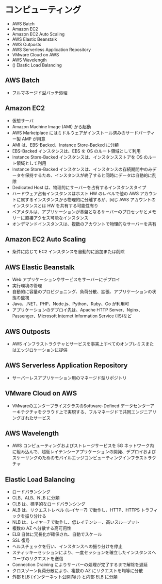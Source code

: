 # コンピューティング

* AWS Batch
* Amazon EC2
* Amazon EC2 Auto Scaling
* AWS Elastic Beanstalk
* AWS Outposts
* AWS Serverless Application Repository
* VMware Cloud on AWS
* AWS Wavelength
* () Elastic Load Balancing

## AWS Batch
* フルマネージド型バッチ処理

## Amazon EC2
* 仮想サーバ
* Amazon Machine Image (AMI) から起動
* AWS Marketplace にはミドルウェアがインストール済みのサードパーティー製 AMP が用意
* AMI は、EBS-Backed、Instance Store-Backed に分類
* EBS-Backed インスタンスは、EBS を OS のルート領域として利用
* Instance Store-Backed インスタンスは、インスタンスストアを OS のルート領域として利用
* Instance Store-Backed インスタンスは、インスタンスの存続期間中のみデータを保持するため、インスタンスが終了すると同時にデータは自動的に削除
* Dedicated Host は、物理的にサーバーを占有するインスタンスタイプ
* ハードウェア占有インスタンスはホスト HW のレベルで他の AWS アカウントに属するインスタンスから物理的に分離するが、同じ AWS アカウントのインスタンスとは HW を共有する可能性有り
* ベアメタルは、アプリケーションが基盤となるサーバーのプロセッサとメモリーに直接アクセス可能なインスタンス
* オンデマンドインスタンスは、複数のアカウントで物理的なサーバーを共有

## Amazon EC2 Auto Scaling
* 条件に応じて EC2 インスタンスを自動的に追加または削除

## AWS Elastic Beanstalk
* Web アプリケーションやサービスをサーバーにデプロイ
* 実行環境の管理
* 自動的に容量のプロビジョニング、負荷分散、拡張、アプリケーションの状態の監視
* Java、.NET、PHP、Node.js、Python、Ruby、Go が利用可
* アプリケーションのデプロイ先は、Apache HTTP Server、Nginx、Passenger、Microsoft Internet Information Service (IIS)など

## AWS Outposts
* AWS インフラストラクチャとサービスを事実上すべてのオンプレミスまたはエッジロケーションに提供

## AWS Serverless Application Repository
* サーバーレスアプリケーション用のマネージド型リポジトリ

## VMware Cloud on AWS
* VMwareのエンタープライズクラスのSoftware-Defined データセンターアーキテクチャをクラウド上で実現する、フルマネージドで共同エンジニアリングされたサービス

## AWS Wavelength
* AWS コンピューティングおよびストレージサービスを 5G ネットワーク内に組み込んで、超低レイテンシーアプリケーションの開発、デプロイおよびスケーリングのためのモバイルエッジコンピューティングインフラストラクチャ

## Elastic Load Balancing
* ロードバランシング
* CLB、ALB、NLB に分類
* CLB は、標準的なロードバランシング
* ALB は、リクエストレベル (レイヤー7) で動作し、HTTP、HTTPS トラフィックを振り分ける
* NLB は、レイヤー7 で動作し、低レイテンシー、高いスループット
* 複数の AZ へ分散する高可用性
* ELB 自体に冗長化が確保され、自動でスケール
* SSL 復号
* ヘルスチェックを行い、インスタンスへの振り分けを停止
* スティッキーセッションにより、一度セッションを確立したインスタンスへユーザのリクエストを送信
* Connection Draining によりサーバーの処理が完了するまで解除を遅延
* クロスゾーン負荷分散により、複数の AZ にリクエストを均等に分散
* 外部 ELB (インターネット公開向け) と内部 ELB に分類
